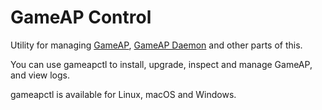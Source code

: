 # GameAP Control

Utility for managing [GameAP](https://gameap.ru), [GameAP Daemon](https://github.com/gameap/daemon) and other parts of this.

You can use gameapctl to install, upgrade, inspect and manage GameAP, and view logs.

gameapctl is available for Linux, macOS and Windows.